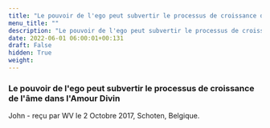 ```yaml
---
title: "Le pouvoir de l'ego peut subvertir le processus de croissance de l'âme dans l'Amour Divin"
menu_title: ""
description: "Le pouvoir de l'ego peut subvertir le processus de croissance de l'âme dans l'Amour Divin"
date: 2022-06-01 06:00:01+00:131
draft: False
hidden: True
weight:
---
```

### Le pouvoir de l'ego peut subvertir le processus de croissance de l'âme dans l'Amour Divin

John - reçu par WV le 2 Octobre 2017, Schoten, Belgique.



